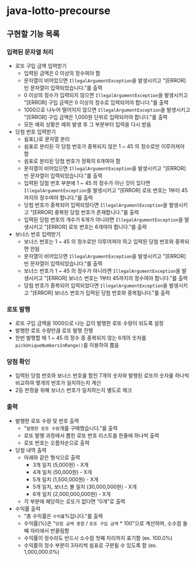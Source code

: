 # java-lotto-precourse
## 구현할 기능 목록
### 입력된 문자열 처리
- 로또 구입 금액 입력받기
  - 입력된 금액은 0 이상의 정수여야 함
  - 문자열이 비어있으면 `IllegalArgumentException`을 발생시키고 "[ERROR] 빈 문자열이 입력되었습니다."를 출력
  - 0 이상의 정수가 입력되지 않으면 `IllegalArgumentException`을 발생시키고 "[ERROR] 구입 금액은 0 이상의 정수로 입력되어야 합니다."를 출력
  - 1000으로 나누어 떨어지지 않으면 `IllegalArgumentException`을 발생시키고 "[ERROR] 구입 금액은 1,000원 단위로 입력되어야 합니다."를 출력
  - 모든 예외 상황은 예외 발생 후 그 부분부터 입력을 다시 받음
- 당첨 번호 입력받기
  - 쉼표(,)로 문자열 분리
  - 쉼표로 분리된 각 당첨 번호가 중복되지 않은 1 ~ 45 의 정수로만 이루어져야 함
  - 쉼표로 분리된 당첨 번호가 정확히 6개여야 함
  - 문자열이 비어있으면 `IllegalArgumentException`을 발생시키고 "[ERROR] 빈 문자열이 입력되었습니다."를 출력
  - 입력된 당첨 번호 부분에 1 ~ 45 의 정수가 아닌 것이 있다면 `IllegalArgumentException`을 발생시키고 "[ERROR] 로또 번호는 1부터 45까지의 정수여야 합니다."를 출력
  - 당첨 번호가 중복되어 입력되었다면 `IllegalArgumentException`을 발생시키고 "[ERROR] 중복된 당첨 번호가 존재합니다."를 출력
  - 입력된 당첨 번호의 개수가 6개가 아니라면 `IllegalArgumentException`을 발생시키고 "[ERROR] 로또 번호는 6개여야 합니다."를 출력
- 보너스 번호 입력받기
  - 보너스 번호는 1 ~ 45 의 정수로만 이루어져야 하고 입력된 당첨 번호와 중복되면 안됨
  - 문자열이 비어있으면 `IllegalArgumentException`을 발생시키고 "[ERROR] 빈 문자열이 입력되었습니다."를 출력
  - 보너스 번호가 1 ~ 45 의 정수가 아니라면 `IllegalArgumentException`을 발생시키고 "[ERROR] 보너스 번호는 1부터 45까지의 정수여야 합니다."를 출력
  - 당첨 번호가 중복되어 입력되었다면 `IllegalArgumentException`을 발생시키고 "[ERROR] 보너스 번호가 입력된 당첨 번호와 중복됩니다."를 출력

### 로또 발행
- 로또 구입 금액을 1000으로 나눈 값이 발행한 로또 수량이 되도록 설정
- 발행한 로또 수량만큼 로또 발행 진행
- 한번 발행할 때 1 ~ 45 의 정수 중 중복되지 않는 6개의 숫자를 `pickUniqueNumbersInRange()`를 이용하여 뽑음

### 당첨 확인
- 입력된 당첨 번호와 보너스 번호를 합친 7개의 숫자와 발행된 로또의 숫자를 하나씩 비교하여 몇개의 번호가 일치하는지 계산
- 2등 판정을 위해 보너스 번호가 일치하는지 별도로 체크

### 출력
- 발행한 로또 수량 및 번호 출력
  - "`발행한 로또 수량`개를 구매했습니다."를 출력
  - 로또 발행 과정에서 뽑힌 로또 번호 리스트를 한줄에 하나씩 출력
  - 로또 번호는 오름차순으로 출력
- 당첨 내역 출력
  - 아래와 같은 형식으로 출력
    - 3개 일치 (5,000원) - X개
    - 4개 일치 (50,000원) - X개
    - 5개 일치 (1,500,000원) - X개
    - 5개 일치, 보너스 볼 일치 (30,000,000원) - X개
    - 6개 일치 (2,000,000,000원) - X개
  - 각 부분에 해당하는 로또가 없다면 "0개"로 출력
- 수익률 출력
  - "총 수익률은 `수익률`%입니다."를 출력
  - 수익률(%)은 "`당첨 금액 총합` / `로또 구입 금액` * 100"으로 계산하며, 소수점 둘째 자리에서 반올림함
  - 수익률이 정수라도 반드시 소수점 첫째 자리까지 표기함 (ex. 100.0%)
  - 수익률의 정수 부분이 3자리씩 쉼표로 구분될 수 있도록 함 (ex. 1,000,000.0%)